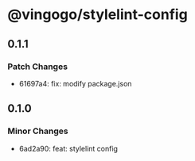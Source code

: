 # @vingogo/stylelint-config

## 0.1.1

### Patch Changes

- 61697a4: fix: modify package.json

## 0.1.0

### Minor Changes

- 6ad2a90: feat: stylelint config
